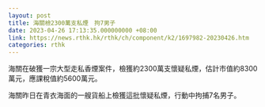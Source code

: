 ```yaml
---
layout: post
title: 海關檢2300萬支私煙　拘7男子
date: 2023-04-26 17:13:35.000000000 +08:00
link: https://news.rthk.hk/rthk/ch/component/k2/1697982-20230426.htm
categories: rthk
---
```


海關在破獲一宗大型走私香煙案件，檢獲約2300萬支懷疑私煙，估計市值約8300萬元，應課稅值約5600萬元。

海關昨日在青衣海面的一艘貨船上檢獲這批懷疑私煙，行動中拘捕7名男子。
